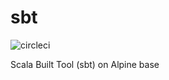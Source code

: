 # sbt

![circleci][circleci]

Scala Built Tool (sbt) on Alpine base


[circleci]: https://img.shields.io/circleci/build/gh/vektorcloud/sbt?color=1dd6c9&logo=CircleCI&logoColor=1dd6c9&style=for-the-badge "sbt"
